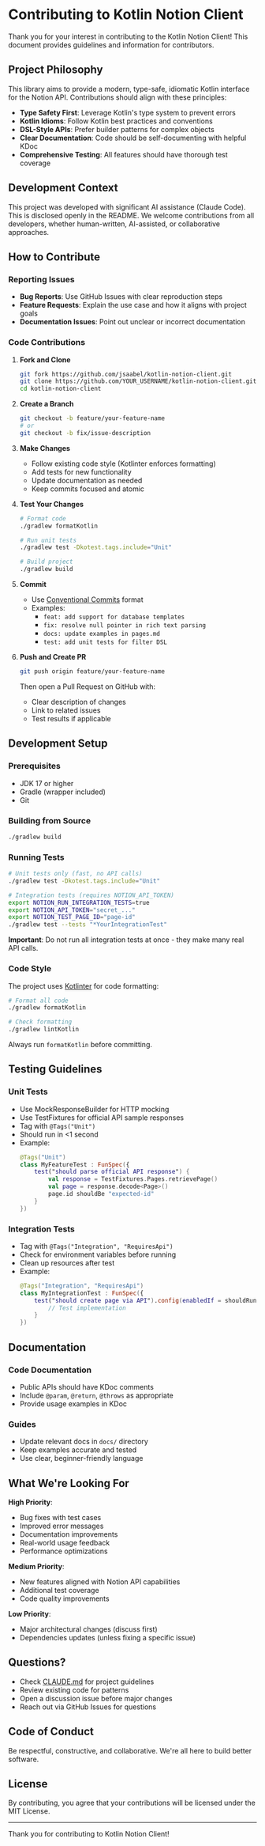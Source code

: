 # Contributing to Kotlin Notion Client

Thank you for your interest in contributing to the Kotlin Notion Client! This document provides guidelines and information for contributors.

## Project Philosophy

This library aims to provide a modern, type-safe, idiomatic Kotlin interface for the Notion API. Contributions should align with these principles:

- **Type Safety First**: Leverage Kotlin's type system to prevent errors
- **Kotlin Idioms**: Follow Kotlin best practices and conventions
- **DSL-Style APIs**: Prefer builder patterns for complex objects
- **Clear Documentation**: Code should be self-documenting with helpful KDoc
- **Comprehensive Testing**: All features should have thorough test coverage

## Development Context

This project was developed with significant AI assistance (Claude Code). This is disclosed openly in the README. We welcome contributions from all developers, whether human-written, AI-assisted, or collaborative approaches.

## How to Contribute

### Reporting Issues

- **Bug Reports**: Use GitHub Issues with clear reproduction steps
- **Feature Requests**: Explain the use case and how it aligns with project goals
- **Documentation Issues**: Point out unclear or incorrect documentation

### Code Contributions

1. **Fork and Clone**
   ```bash
   git fork https://github.com/jsaabel/kotlin-notion-client.git
   git clone https://github.com/YOUR_USERNAME/kotlin-notion-client.git
   cd kotlin-notion-client
   ```

2. **Create a Branch**
   ```bash
   git checkout -b feature/your-feature-name
   # or
   git checkout -b fix/issue-description
   ```

3. **Make Changes**
   - Follow existing code style (Kotlinter enforces formatting)
   - Add tests for new functionality
   - Update documentation as needed
   - Keep commits focused and atomic

4. **Test Your Changes**
   ```bash
   # Format code
   ./gradlew formatKotlin

   # Run unit tests
   ./gradlew test -Dkotest.tags.include="Unit"

   # Build project
   ./gradlew build
   ```

5. **Commit**
   - Use [Conventional Commits](https://www.conventionalcommits.org/) format
   - Examples:
     - `feat: add support for database templates`
     - `fix: resolve null pointer in rich text parsing`
     - `docs: update examples in pages.md`
     - `test: add unit tests for filter DSL`

6. **Push and Create PR**
   ```bash
   git push origin feature/your-feature-name
   ```
   Then open a Pull Request on GitHub with:
   - Clear description of changes
   - Link to related issues
   - Test results if applicable

## Development Setup

### Prerequisites
- JDK 17 or higher
- Gradle (wrapper included)
- Git

### Building from Source
```bash
./gradlew build
```

### Running Tests
```bash
# Unit tests only (fast, no API calls)
./gradlew test -Dkotest.tags.include="Unit"

# Integration tests (requires NOTION_API_TOKEN)
export NOTION_RUN_INTEGRATION_TESTS=true
export NOTION_API_TOKEN="secret_..."
export NOTION_TEST_PAGE_ID="page-id"
./gradlew test --tests "*YourIntegrationTest"
```

**Important**: Do not run all integration tests at once - they make many real API calls.

### Code Style

The project uses [Kotlinter](https://github.com/jeremymailen/kotlinter-gradle) for code formatting:

```bash
# Format all code
./gradlew formatKotlin

# Check formatting
./gradlew lintKotlin
```

Always run `formatKotlin` before committing.

## Testing Guidelines

### Unit Tests
- Use MockResponseBuilder for HTTP mocking
- Use TestFixtures for official API sample responses
- Tag with `@Tags("Unit")`
- Should run in <1 second
- Example:
  ```kotlin
  @Tags("Unit")
  class MyFeatureTest : FunSpec({
      test("should parse official API response") {
          val response = TestFixtures.Pages.retrievePage()
          val page = response.decode<Page>()
          page.id shouldBe "expected-id"
      }
  })
  ```

### Integration Tests
- Tag with `@Tags("Integration", "RequiresApi")`
- Check for environment variables before running
- Clean up resources after test
- Example:
  ```kotlin
  @Tags("Integration", "RequiresApi")
  class MyIntegrationTest : FunSpec({
      test("should create page via API").config(enabledIf = shouldRunIntegrationTests()) {
          // Test implementation
      }
  })
  ```

## Documentation

### Code Documentation
- Public APIs should have KDoc comments
- Include `@param`, `@return`, `@throws` as appropriate
- Provide usage examples in KDoc

### Guides
- Update relevant docs in `docs/` directory
- Keep examples accurate and tested
- Use clear, beginner-friendly language

## What We're Looking For

**High Priority**:
- Bug fixes with test cases
- Improved error messages
- Documentation improvements
- Real-world usage feedback
- Performance optimizations

**Medium Priority**:
- New features aligned with Notion API capabilities
- Additional test coverage
- Code quality improvements

**Low Priority**:
- Major architectural changes (discuss first)
- Dependencies updates (unless fixing a specific issue)

## Questions?

- Check [CLAUDE.md](CLAUDE.md) for project guidelines
- Review existing code for patterns
- Open a discussion issue before major changes
- Reach out via GitHub Issues for questions

## Code of Conduct

Be respectful, constructive, and collaborative. We're all here to build better software.

## License

By contributing, you agree that your contributions will be licensed under the MIT License.

---

Thank you for contributing to Kotlin Notion Client!